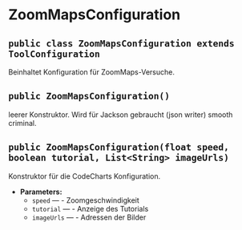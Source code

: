 # ZoomMapsConfiguration


## `public class ZoomMapsConfiguration extends ToolConfiguration`

Beinhaltet Konfiguration für ZoomMaps-Versuche.

## `public ZoomMapsConfiguration()`

leerer Konstruktor. Wird für Jackson gebraucht (json writer) smooth criminal.

## `public ZoomMapsConfiguration(float speed, boolean tutorial, List<String> imageUrls)`

Konstruktor für die CodeCharts Konfiguration.

 * **Parameters:**
   * `speed` — - Zoomgeschwindigkeit
   * `tutorial` — - Anzeige des Tutorials
   * `imageUrls` — - Adressen der Bilder
